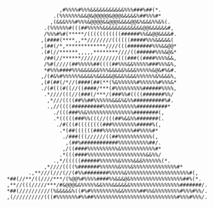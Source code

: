                           ,#%%%%#%%%&&&&&&&&&&&%%%###%##(*.                     
                        .(%%%%%%%&&@&@@@@@&@@@&&&&&%##%%%#*                     
                       ,(&&&%%%#%%%&@@@@&&@@@&&&&@@&%&&&%%&%(.                  
                     .(%%%%%%#(((##%%%%%&&&&&&&&&&&&&@@&&&&&&#,                 
                     /%%%#%#(*****/(((((((((((######%%&&@@&&&&#.                
                    ,(####(****,,**////////((((((#####%%%&&&&&(                 
                    ,(##(/*,*************////(((########%%%&&@@*                
                    .(#(//******,,,,,********////((######%%%&@&*                
                     /##(//******////////////(((###((####%%%%&&,                
                     /%#(////(##%%%%%##((((##%%%&&%%%%%###%%%&%,                
                     *#%%%####%%%&&&&&&%%%&&&&&%&&&%%%%%&@&#%&#.                
                    ,/(#&%#%%%%%%&&&&%&&&&&@&&&%&&&%%%%%%&%&&&%,                
                    ,(#(##(/*//(####(##(**(%&%%%%%%#%%%%%%#%%%&*                
                    ./(#(((#((//((####/***(#%%%%%%%%%######%%%%,                
                     .*////(((//(###(/***/(###%%#((((#######%%/                 
                      ,*///((((##%%##%%%%%%&&&%&%%##########%#.                 
                      .,//((((##########%%%%%%%%%%%##########*                  
                        ./(((###%%&%%%%%%%%%%%%%%%########(,                    
                        .*(((((###%%(((//(((##%&&%%#######(.                    
                         ./#(((#((((((((###%%%%%%%%#####%(,                     
                          .*(##((((((###%%%%%%%%%%##%%%%#*                      
                           ./###(((//////((##%%%%%%%%%%%(,                      
                            ,(##%############%%%%%%%%%%##/.                     
                           ,/((####%%%%%%%%%%&%%%%%%%%%%%#*                     
                          .*(((####%%%%%%%%%%%%%%%%%%%&&%%/                     
                        .,*/(((((######%%%%%%&%%%%&&&%%%%%%(*.                  
                     ,*////((((%#######%%%%%%&%%%&%%%%%%%%%%%%%%#*              
                .,**///(///(//(#%%########%%%%%&%%%%%%%%%%%%%%%%%%%%#(,         
         *##(//**/((////***/(%@@%#%%%%####%%&&&@&%%%%%%%%%%%%%%%%%##%(*.        
         ,**//(((/////***/#&@@@&&%%%%%&&%%%&&&&&&%%%%%%%%%%%%%%%%#######/.      
         *##(//////////(%&&&&&%((#%#%%%%%%%%%&&%%%%%##%%&%%%%%%%%#%%%#%%/.      
         ,(//////////(((#%%%%%%%#%%##%%%%%%%%%%%%%%%%%%%%%%%%%%%#%%%#%%%/.      
